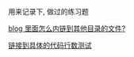 用来记录下, 做过的练习题

[blog 里面怎么内链到其他目录的文件?](./2018/07/x.md#L2-L4)

[链接到具体的代码行数测试](./2018/07/codeX.go#L2-L5)